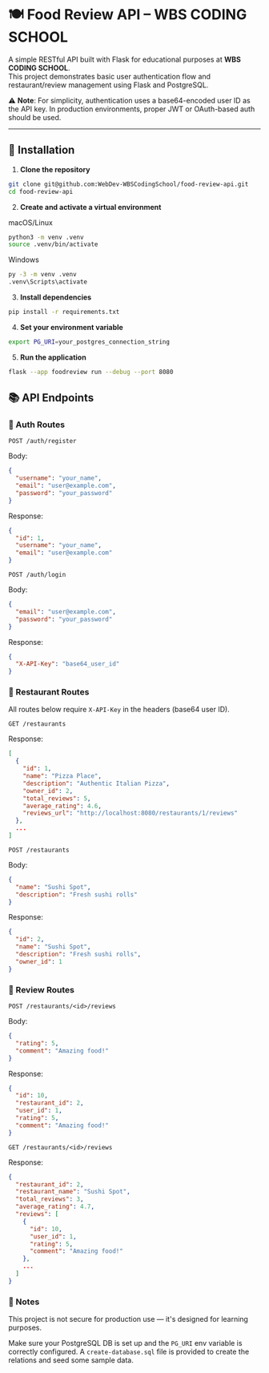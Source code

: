 # 🍽️ Food Review API – WBS CODING SCHOOL

A simple RESTful API built with Flask for educational purposes at **WBS CODING SCHOOL**.  
This project demonstrates basic user authentication flow and restaurant/review management using Flask and PostgreSQL.

⚠️ **Note**: For simplicity, authentication uses a base64-encoded user ID as the API key. In production environments, proper JWT or OAuth-based auth should be used.

---

## 🔧 Installation

1. **Clone the repository**

```bash
git clone git@github.com:WebDev-WBSCodingSchool/food-review-api.git
cd food-review-api
```

2. **Create and activate a virtual environment**

macOS/Linux

```bash
python3 -m venv .venv
source .venv/bin/activate
```

Windows

```bash
py -3 -m venv .venv
.venv\Scripts\activate
```

3. **Install dependencies**

```bash
pip install -r requirements.txt
```

4. **Set your environment variable**

```bash
export PG_URI=your_postgres_connection_string
```

5. **Run the application**

```bash
flask --app foodreview run --debug --port 8080
```

## 📚 API Endpoints

### 🔐 Auth Routes

`POST /auth/register`

Body:

```json
{
  "username": "your_name",
  "email": "user@example.com",
  "password": "your_password"
}
```

Response:

```json
{
  "id": 1,
  "username": "your_name",
  "email": "user@example.com"
}
```

`POST /auth/login`

Body:

```json
{
  "email": "user@example.com",
  "password": "your_password"
}
```

Response:

```json
{
  "X-API-Key": "base64_user_id"
}
```

### 🍴 Restaurant Routes

All routes below require `X-API-Key` in the headers (base64 user ID).

`GET /restaurants`

Response:

```json
[
  {
    "id": 1,
    "name": "Pizza Place",
    "description": "Authentic Italian Pizza",
    "owner_id": 2,
    "total_reviews": 5,
    "average_rating": 4.6,
    "reviews_url": "http://localhost:8080/restaurants/1/reviews"
  },
  ...
]
```

`POST /restaurants`

Body:

```json
{
  "name": "Sushi Spot",
  "description": "Fresh sushi rolls"
}
```

Response:

```json
{
  "id": 2,
  "name": "Sushi Spot",
  "description": "Fresh sushi rolls",
  "owner_id": 1
}
```

### 📝 Review Routes

`POST /restaurants/<id>/reviews`

Body:

```json
{
  "rating": 5,
  "comment": "Amazing food!"
}
```

Response:

```json
{
  "id": 10,
  "restaurant_id": 2,
  "user_id": 1,
  "rating": 5,
  "comment": "Amazing food!"
}
```

`GET /restaurants/<id>/reviews`

Response:

```json
{
  "restaurant_id": 2,
  "restaurant_name": "Sushi Spot",
  "total_reviews": 3,
  "average_rating": 4.7,
  "reviews": [
    {
      "id": 10,
      "user_id": 1,
      "rating": 5,
      "comment": "Amazing food!"
    },
    ...
  ]
}
```

### 📌 Notes

This project is not secure for production use — it's designed for learning purposes.

Make sure your PostgreSQL DB is set up and the `PG_URI` env variable is correctly configured. A `create-database.sql` file is provided to create the relations and seed some sample data.
